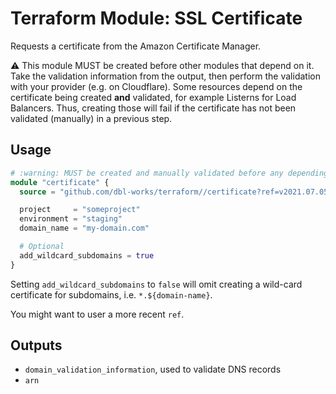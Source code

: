 # Terraform Module: SSL Certificate

Requests a certificate from the Amazon Certificate Manager.

:warning: This module MUST be created before other modules that depend on it.
Take the validation information from the output, then perform the validation with your provider (e.g. on Cloudflare).
Some resources depend on the certificate being created **and** validated, for example Listerns for Load Balancers.
Thus, creating those will fail if the certificate has not been validated (manually) in a previous step.


## Usage

```terraform
# :warning: MUST be created and manually validated before any depending ressources
module "certificate" {
  source = "github.com/dbl-works/terraform//certificate?ref=v2021.07.05"

  project     = "someproject"
  environment = "staging"
  domain_name = "my-domain.com"

  # Optional
  add_wildcard_subdomains = true
}
```

Setting `add_wildcard_subdomains` to `false` will omit creating a wild-card certificate for subdomains, i.e. `*.${domain-name}`.

You might want to user a more recent `ref`.

## Outputs
- `domain_validation_information`, used to validate DNS records
- `arn`
